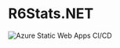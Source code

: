 # R6Stats.NET

![Azure Static Web Apps CI/CD](https://github.com/LouisWhite15/R6Stats.NET/workflows/Azure%20Static%20Web%20Apps%20CI/CD/badge.svg)
